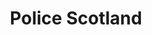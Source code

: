 ---
schema: default
title: Police Scotland
description: an agency of the Scottish Government
logo: ''
type:
- Other agency
portal_url: ''
org_url: https://www.scotland.police.uk/
twitter_handle: policescotland
wikidata_org_qid: Q7209499
wdtk_id: police_scotland
---